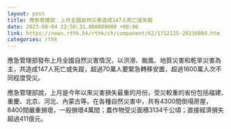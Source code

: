 ```yaml
---
layout: post
title: 應急管理部︰上月全國自然災害造成147人死亡或失蹤
date: 2023-08-04 22:58:31.000000000 +08:00
link: https://news.rthk.hk/rthk/ch/component/k2/1712125-20230804.htm
categories: rthk
---
```


應急管理部發布上月全國自然災害情況，以洪澇、颱風、地質災害和乾旱災害為主，共造成147人死亡或失蹤，超過70萬人要緊急轉移安置，超過1600萬人次不同程度受災。

應急管理部說，上月是今年以來災害損失最重的月份，受災較重的省份包括福建、重慶、北京、河北、內蒙古等。在各種自然災害中，共有4300間倒塌房屋，8400間嚴重損壞，一般損壞4萬間；農作物受災面積3134千公頃；直接經濟損失超過411億元。
